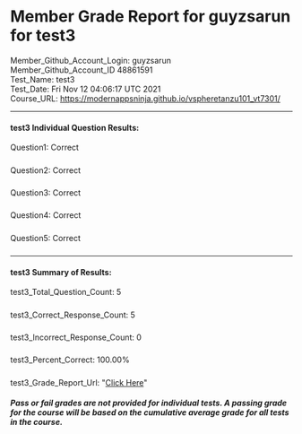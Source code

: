 # Member Grade Report for guyzsarun for test3  
   
Member_Github_Account_Login: guyzsarun  
Member_Github_Account_ID 48861591  
Test_Name: test3  
Test_Date: Fri Nov 12 04:06:17 UTC 2021  
Course_URL: https://modernappsninja.github.io/vspheretanzu101_vt7301/  
   
---  
#### test3 Individual Question Results:  
Question1: Correct  
#####  
Question2: Correct  
#####  
Question3: Correct  
#####  
Question4: Correct  
#####  
Question5: Correct  
#####  
---  
#### test3 Summary of Results:  
test3_Total_Question_Count: 5  
#####  
test3_Correct_Response_Count: 5  
#####  
test3_Incorrect_Response_Count: 0  
#####  
test3_Percent_Correct: 100.00%  
#####  
test3_Grade_Report_Url: "[Click Here](https://github.com/modernappsninjas/guyzsarun/blob/main/static/userdata/courses/vspheretanzu101_vt7301/grade_report.pr1365.test3.md)"
##### Pass or fail grades are not provided for individual tests. A passing grade for the course will be based on the cumulative average grade for all tests in the course.  
